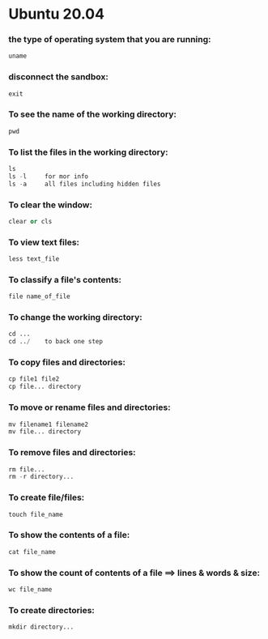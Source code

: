 # Ubuntu 20.04

### the type of operating system that you are running:

```s
uname
```

### disconnect the sandbox:

```s
exit
```

### To see the name of the working directory:

```s
pwd
```

### To list the files in the working directory:

```s
ls
ls -l     for mor info
ls -a     all files including hidden files
```

### To clear the window:

```s
clear or cls
```

### To view text files:

```s
less text_file
```

### To classify a file's contents:

```s
file name_of_file
```

### To change the working directory:

```s
cd ...
cd ../    to back one step
```

### To copy files and directories:

```s
cp file1 file2
cp file... directory
```

### To move or rename files and directories:

```s
mv filename1 filename2
mv file... directory
```

### To remove files and directories:

```s
rm file...
rm -r directory...
```

### To create file/files:

```s
touch file_name
```

### To show the contents of a file:

```s
cat file_name
```

### To show the count of contents of a file ==> lines & words & size:

```s
wc file_name
```

### To create directories:

```s
mkdir directory...
```
